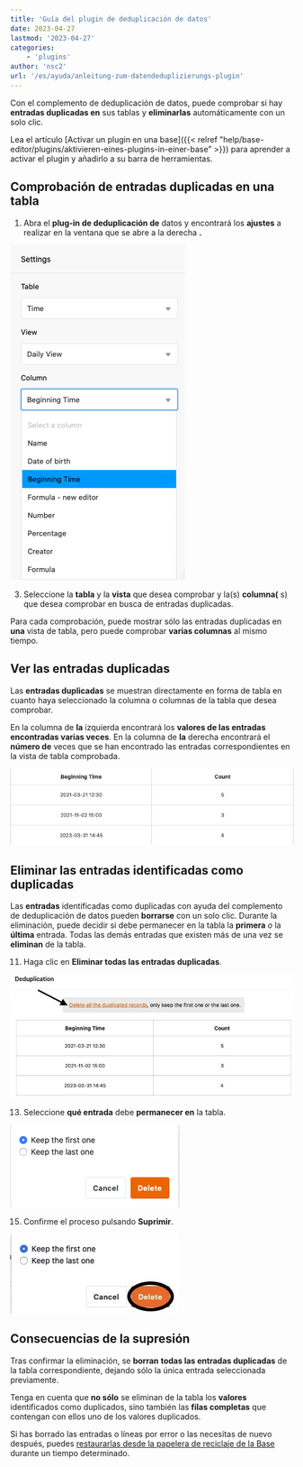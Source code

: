 ```yaml
---
title: 'Guía del plugin de deduplicación de datos'
date: 2023-04-27
lastmod: '2023-04-27'
categories:
    - 'plugins'
author: 'nsc2'
url: '/es/ayuda/anleitung-zum-datendeduplizierungs-plugin'
---
```


Con el complemento de deduplicación de datos, puede comprobar si hay **entradas duplicadas en** sus tablas y **eliminarlas** automáticamente con un solo clic.

Lea el artículo [Activar un plugin en una base]({{< relref "help/base-editor/plugins/aktivieren-eines-plugins-in-einer-base" >}}) para aprender a activar el plugin y añadirlo a su barra de herramientas.

## Comprobación de entradas duplicadas en una tabla

1. Abra el **plug-in de deduplicación de** datos y encontrará los **ajustes** a realizar en la ventana que se abre a la derecha **.**

![Selección de la tabla, la vista de tabla y las columnas de la tabla que deben comprobarse en busca de entradas duplicadas ](images/select-data-to-get-checked-on-double-entries.png)

3. Seleccione la **tabla** y la **vista** que desea comprobar y la(s) **columna(** s) que desea comprobar en busca de entradas duplicadas.

Para cada comprobación, puede mostrar sólo las entradas duplicadas en **una** vista de tabla, pero puede comprobar **varias columnas** al mismo tiempo.

## Ver las entradas duplicadas

Las **entradas duplicadas** se muestran directamente en forma de tabla en cuanto haya seleccionado la columna o columnas de la tabla que desea comprobar.

En la columna de **la** izquierda encontrará los **valores de las entradas encontradas varias veces**. En la columna de **la** derecha encontrará el **número de** veces que se han encontrado las entradas correspondientes en la vista de tabla comprobada.

![Entradas duplicadas identificadas en la columna de tabla definida mediante el plugin de deduplicación de datos.](images/detected-double-entries-in-table.png)

## Eliminar las entradas identificadas como duplicadas

Las **entradas** identificadas como duplicadas con ayuda del complemento de deduplicación de datos pueden **borrarse** con un solo clic. Durante la eliminación, puede decidir si debe permanecer en la tabla la **primera** _o_ la **última** entrada. Todas las demás entradas que existen más de una vez se **eliminan** de la tabla.

11. Haga clic en **Eliminar todas las entradas duplicadas**.

![Eliminar entradas identificadas como duplicadas](images/delete-all-the-double-entries.jpg)

13. Seleccione **qué entrada** debe **permanecer en** la tabla.

![Selección de la entrada que debe permanecer en la tabla seleccionada](images/decide-which-entry-to-keep.png)

15. Confirme el proceso pulsando **Suprimir**.

![Confirmación de la supresión de las entradas duplicadas](images/confirm-delete-double-entries.jpg)

## Consecuencias de la supresión

Tras confirmar la eliminación, se **borran** **todas las entradas duplicadas** de la tabla correspondiente, dejando sólo la única entrada seleccionada previamente.

Tenga en cuenta que **no sólo** se eliminan de la tabla los **valores** identificados como duplicados, sino también las **filas completas** que contengan con ellos uno de los valores duplicados.

Si has borrado las entradas o líneas por error o las necesitas de nuevo después, puedes [restaurarlas desde la papelera de reciclaje de la Base](https://seatable.io/es/docs/historie-und-versionen/tabellen-und-zeilen-aus-dem-papierkorb-zurueckholen/) durante un tiempo determinado.
